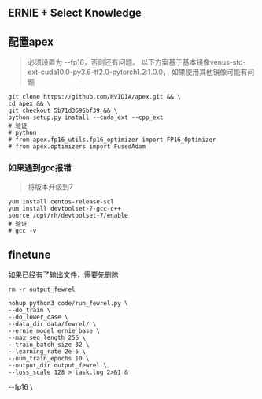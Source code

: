 ## ERNIE + Select Knowledge

## 配置apex
> 必须设置为 --fp16，否则还有问题。
> 以下方案基于基本镜像venus-std-ext-cuda10.0-py3.6-tf2.0-pytorch1.2:1.0.0，
> 如果使用其他镜像可能有问题

```shell script
git clone https://github.com/NVIDIA/apex.git && \   
cd apex && \                                        
git checkout 5b71d3695bf39 && \                     
python setup.py install --cuda_ext --cpp_ext 
# 验证
# python
# from apex.fp16_utils.fp16_optimizer import FP16_Optimizer
# from apex.optimizers import FusedAdam
```

### 如果遇到gcc报错
> 将版本升级到7

```shell script
yum install centos-release-scl
yum install devtoolset-7-gcc-c++
source /opt/rh/devtoolset-7/enable
# 验证
# gcc -v
```

## finetune
如果已经有了输出文件，需要先删除
```shell script
rm -r output_fewrel
```

```shell script
nohup python3 code/run_fewrel.py \
--do_train \
--do_lower_case \
--data_dir data/fewrel/ \
--ernie_model ernie_base \
--max_seq_length 256 \
--train_batch_size 32 \
--learning_rate 2e-5 \
--num_train_epochs 10 \
--output_dir output_fewrel \
--loss_scale 128 > task.log 2>&1 &
```

--fp16 \